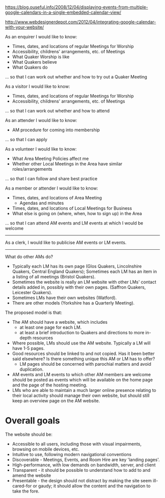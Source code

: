 https://blog.ouseful.info/2008/12/04/displaying-events-from-multiple-google-calendars-in-a-single-embedded-calendar-view/

http://www.webdesignerdepot.com/2012/04/integrating-google-calendar-with-your-website/

As an enquirer I would like to know:

- Times, dates, and locations of regular Meetings for Worship
- Accessibility, childrens' arrangements, etc. of Meetings
- What Quaker Worship is like
- What Quakers believe
- What Quakers do

... so that I can work out whether and how to try out a Quaker Meeting

As a visitor I would like to know:

- Times, dates, and locations of regular Meetings for Worship
- Accessibility, childrens' arrangements, etc. of Meetings

... so that I can work out whether and how to attend

As an attender I would like to know:

- AM procedure for coming into membership

... so that I can apply

As a volunteer I would like to know:

- What Area Meeting Policies affect me
- Whether other Local Meetings in the Area have similar roles/arrangements

... so that I can follow and share best practice

As a member or attender I would like to know:

- Times, dates, and locations of Area Meeting
  - Agendas and minutes
- Times, dates, and locations of Local Meetings for Business
- What else is going on (where, when, how to sign up) in the Area

... so that I can attend AM events and LM events at which I would be welcome

----

As a clerk, I would like to publicise AM events or LM events.

----

What do other AMs do?

- Typically each LM has its own page (Glos Quakers, Lincolnshire Quakers, Central England Quakers); Sometimes each LM has an item in a listing of all meetings (Bristol Quakers).
- Sometimes the website is really an LM website with other LMs' contact details added in, possibly with their own pages. (Saffron Quakers, Leicester Quakers).
- Sometimes LMs have their own websites (Watford).
- There are other models (Yorkshire has a Quarterly Meeting).

The proposed model is that:

- The AM should have a website, which includes
  - at least one page for each LM.
  - at least a brief introduction to Quakers and directions to more in-depth resources
- Where possible, LMs should use the AM website. Typically a LM will have 1-5 pages.
- Good resources should be linked to and not copied. Has it been better said elsewhere? Is there something unique this AM or LM has to offer?
  - LM pages should be concerned with parochial matters and avoid duplication.
- AM events and LM events to which other AM members are welcome should be posted as events which will be available on the home page and the page of the hosting meeting.
- LMs who are able to maintain a much larger online presence relating to their local activity should manage their own website, but should still keep an overview page on the AM website.

# Overall goals

The website should be:

- Accessible to all users, including those with visual impairments, browsing on mobile devices, etc.
- Intuitive to use, following modern navigational conventions
- Discoverable - Meetings, Events, and Room Hire are key 'landing pages'.
- High-performance, with low demands on bandwidth, server, and client
- Transparent - it should be possible to understand how to add to and amend the website
- Presentable - the design should not distract by making the site seem ill-cared-for or gaudy; it should allow the content and the navigation to take the fore.
